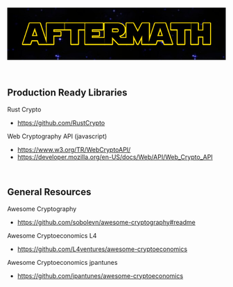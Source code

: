 <p align="center">
  <img src="aftermath.png">
</p>

<br>

## Production Ready Libraries

Rust Crypto
- https://github.com/RustCrypto

Web Cryptography API (javascript)
- https://www.w3.org/TR/WebCryptoAPI/
- https://developer.mozilla.org/en-US/docs/Web/API/Web_Crypto_API

<br>

## General Resources

Awesome Cryptography
- https://github.com/sobolevn/awesome-cryptography#readme

Awesome Cryptoeconomics L4
- https://github.com/L4ventures/awesome-cryptoeconomics

Awesome Cryptoeconomics jpantunes
- https://github.com/jpantunes/awesome-cryptoeconomics

<br>
